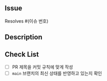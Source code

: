 ## Issue

Resolves #(이슈 번호)

## Description

## Check List

- [ ] PR 제목을 커밋 규칙에 맞게 작성
- [ ] `main` 브랜치의 최신 상태를 반영하고 있는지 확인
